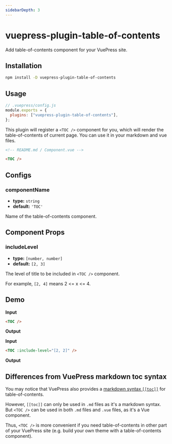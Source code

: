 ```yaml
---
sidebarDepth: 3
---
```


# vuepress-plugin-table-of-contents <GitHubLink repo="vuepress/vuepress-community"/>

Add table-of-contents component for your VuePress site.

## Installation

```sh
npm install -D vuepress-plugin-table-of-contents
```

## Usage

```js
// .vuepress/config.js
module.exports = {
  plugins: ["vuepress-plugin-table-of-contents"],
};
```

This plugin will register a `<TOC />` component for you, which will render the table-of-contents of current page. You can use it in your markdown and vue files.

```md
<!-- README.md / Component.vue -->

<TOC />
```

## Configs

### componentName

- **type:** `string`
- **default:** `'TOC'`

Name of the table-of-contents component.

## Component Props

### includeLevel

- **type:** `[number, number]`
- **default:** `[2, 3]`

The level of title to be included in `<TOC />` component.

For example, `[2, 4]` means 2 <= x <= 4.

## Demo

**Input**

```md
<TOC />
```

**Output**

<TOC />

**Input**

```md
<TOC :include-level="[2, 2]" />
```

**Output**

<TOC :include-level="[2, 2]" />

## Differences from VuePress markdown toc syntax

You may notice that VuePress also provides a [markdown syntax `[[toc]]`](https://vuepress.vuejs.org/guide/markdown.html#table-of-contents) for table-of-contents.

However, `[[toc]]` can only be used in `.md` files as it's a markdown syntax. But `<TOC />` can be used in both `.md` files and `.vue` files, as it's a Vue component.

Thus, `<TOC />` is more convenient if you need table-of-contents in other part of your VuePress site (e.g. build your own theme with a table-of-contents component).
